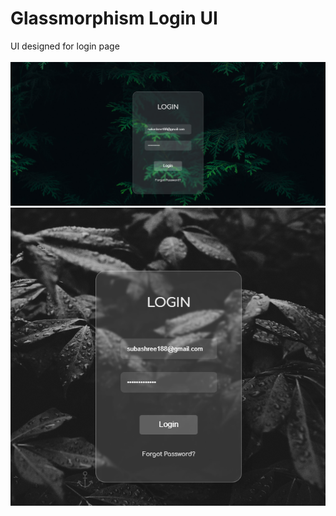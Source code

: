 # Glassmorphism Login UI
UI designed for login page<br><br> 
![login1](login.png)
![login2](login2.png)
